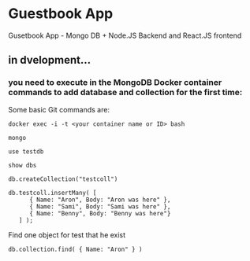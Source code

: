 # Guestbook App 
Gusetbook App - Mongo DB + Node.JS Backend and React.JS frontend 
## in dvelopment...

### you need to execute in the  MongoDB Docker container commands to add database and collection for the first time:
Some basic Git commands are:
```
docker exec -i -t <your container name or ID> bash

mongo

use testdb

show dbs

db.createCollection("testcoll")

db.testcoll.insertMany( [
      { Name: "Aron", Body: "Aron was here" },
      { Name: "Sami", Body: "Sami was here" },
      { Name: "Benny", Body: "Benny was here"}
   ] );
```

Find one object for test that he exist
```
db.collection.find( { Name: "Aron" } )
```
